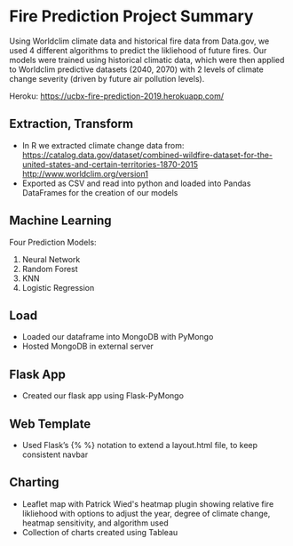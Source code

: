 # Fire Prediction Project Summary

Using Worldclim climate data and historical fire data from Data.gov, we used 4 different algorithms to predict the likliehood of future fires. Our models were trained using historical climatic data, which were then applied to Worldclim predictive datasets (2040, 2070) with 2 levels of climate change severity (driven by future air pollution levels).

Heroku: https://ucbx-fire-prediction-2019.herokuapp.com/

## Extraction, Transform

- In R we extracted climate change data from:
https://catalog.data.gov/dataset/combined-wildfire-dataset-for-the-united-states-and-certain-territories-1870-2015
http://www.worldclim.org/version1
- Exported as CSV and read into python and loaded into Pandas DataFrames for the creation of our models

## Machine Learning

Four Prediction Models: 
1. Neural Network
2. Random Forest
3. KNN
4. Logistic Regression 

## Load

- Loaded our dataframe into MongoDB with PyMongo
- Hosted MongoDB in external server

## Flask App

- Created our flask app using Flask-PyMongo

## Web Template

- Used Flask’s {% %} notation to extend a layout.html file, to keep consistent navbar

## Charting

- Leaflet map with Patrick Wied's heatmap plugin showing relative fire likliehood with options to adjust the year, degree of climate change, heatmap sensitivity, and algorithm used
- Collection of charts created using Tableau 
